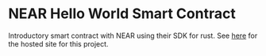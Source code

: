 # NEAR Hello World Smart Contract

Introductory smart contract with NEAR using their SDK for rust. See [here](https://github.com/jess-dam/near-hello-world-smart-contract-site) for the hosted site for this project.

